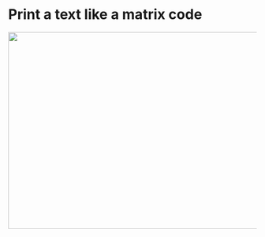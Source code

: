 # Print a text like a matrix code


<img src="https://i.imgur.com/ebKFEY4.gif" width="800" height="400" />




